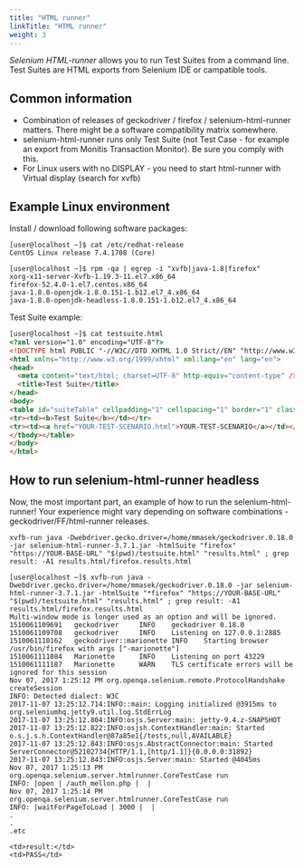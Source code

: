 ```yaml
---
title: "HTML runner"
linkTitle: "HTML runner"
weight: 3
---
```


_Selenium HTML-runner_ allows you to run Test Suites from a
command line. Test Suites are HTML exports from Selenium IDE or
campatible tools.


## Common information

* Combination of releases of geckodriver / firefox /
selenium-html-runner matters. There might be a software
compatibility matrix somewhere.
* selenium-html-runner runs only Test Suite (not Test Case - 
for example an export from Monitis Transaction Monitor). Be
sure you comply with this.
* For Linux users with no DISPLAY - you need to start html-runner
with Virtual display (search for xvfb)

## Example Linux environment
Install / download following software packages:

```shell
[user@localhost ~]$ cat /etc/redhat-release
CentOS Linux release 7.4.1708 (Core)

[user@localhost ~]$ rpm -qa | egrep -i "xvfb|java-1.8|firefox"
xorg-x11-server-Xvfb-1.19.3-11.el7.x86_64
firefox-52.4.0-1.el7.centos.x86_64
java-1.8.0-openjdk-1.8.0.151-1.b12.el7_4.x86_64
java-1.8.0-openjdk-headless-1.8.0.151-1.b12.el7_4.x86_64
```

Test Suite example:

```html
[user@localhost ~]$ cat testsuite.html
<?xml version="1.0" encoding="UTF-8"?>
<!DOCTYPE html PUBLIC "-//W3C//DTD XHTML 1.0 Strict//EN" "http://www.w3.org/TR/xhtml1/DTD/xhtml1-strict.dtd">
<html xmlns="http://www.w3.org/1999/xhtml" xml:lang="en" lang="en">
<head>
  <meta content="text/html; charset=UTF-8" http-equiv="content-type" />
  <title>Test Suite</title>
</head>
<body>
<table id="suiteTable" cellpadding="1" cellspacing="1" border="1" class="selenium"><tbody>
<tr><td><b>Test Suite</b></td></tr>
<tr><td><a href="YOUR-TEST-SCENARIO.html">YOUR-TEST-SCENARIO</a></td></tr>
</tbody></table>
</body>
</html>
```


## How to run selenium-html-runner headless

Now, the most important part, an example of how to run the
selenium-html-runner! Your experience might vary depending on software
combinations - geckodriver/FF/html-runner releases.

```shell
xvfb-run java -Dwebdriver.gecko.driver=/home/mmasek/geckodriver.0.18.0 -jar selenium-html-runner-3.7.1.jar -htmlSuite "firefox" "https://YOUR-BASE-URL" "$(pwd)/testsuite.html" "results.html" ; grep result: -A1 results.html/firefox.results.html
```

```shell
[user@localhost ~]$ xvfb-run java -Dwebdriver.gecko.driver=/home/mmasek/geckodriver.0.18.0 -jar selenium-html-runner-3.7.1.jar -htmlSuite "*firefox" "https://YOUR-BASE-URL" "$(pwd)/testsuite.html" "results.html" ; grep result: -A1 results.html/firefox.results.html
Multi-window mode is longer used as an option and will be ignored.
1510061109691   geckodriver     INFO    geckodriver 0.18.0
1510061109708   geckodriver     INFO    Listening on 127.0.0.1:2885
1510061110162   geckodriver::marionette INFO    Starting browser /usr/bin/firefox with args ["-marionette"]
1510061111084   Marionette      INFO    Listening on port 43229
1510061111187   Marionette      WARN    TLS certificate errors will be ignored for this session
Nov 07, 2017 1:25:12 PM org.openqa.selenium.remote.ProtocolHandshake createSession
INFO: Detected dialect: W3C
2017-11-07 13:25:12.714:INFO::main: Logging initialized @3915ms to org.seleniumhq.jetty9.util.log.StdErrLog
2017-11-07 13:25:12.804:INFO:osjs.Server:main: jetty-9.4.z-SNAPSHOT
2017-11-07 13:25:12.822:INFO:osjsh.ContextHandler:main: Started o.s.j.s.h.ContextHandler@87a85e1{/tests,null,AVAILABLE}
2017-11-07 13:25:12.843:INFO:osjs.AbstractConnector:main: Started ServerConnector@52102734{HTTP/1.1,[http/1.1]}{0.0.0.0:31892}
2017-11-07 13:25:12.843:INFO:osjs.Server:main: Started @4045ms
Nov 07, 2017 1:25:13 PM org.openqa.selenium.server.htmlrunner.CoreTestCase run
INFO: |open | /auth_mellon.php |  |
Nov 07, 2017 1:25:14 PM org.openqa.selenium.server.htmlrunner.CoreTestCase run
INFO: |waitForPageToLoad | 3000 |  |
.
.
.etc

<td>result:</td>
<td>PASS</td>


```
